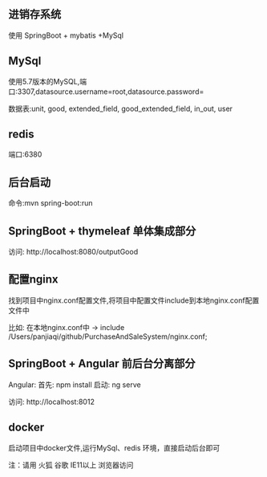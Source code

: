 ## 进销存系统

使用 SpringBoot + mybatis +MySql

## MySql

使用5.7版本的MySQL,端口:3307,datasource.username=root,datasource.password=

数据表:unit, good, extended_field, good_extended_field, in_out, user

## redis

端口:6380 

## 后台启动

命令:mvn spring-boot:run

## SpringBoot + thymeleaf 单体集成部分

访问: http://localhost:8080/outputGood

## 配置nginx

找到项目中nginx.conf配置文件,将项目中配置文件include到本地nginx.conf配置文件中

比如: 在本地nginx.conf中 -> include /Users/panjiaqi/github/PurchaseAndSaleSystem/nginx.conf;

## SpringBoot + Angular 前后台分离部分

Angular:
		首先: npm install
		启动: ng serve

访问: http://localhost:8012

## docker

启动项目中docker文件,运行MySql、redis 环境，直接启动后台即可


注：请用 火狐 谷歌 IE11以上 浏览器访问





